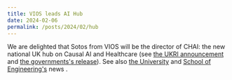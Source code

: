 ```yaml
---
title: VIOS leads AI Hub
date: 2024-02-06
permalink: /posts/2024/02/hub
---
```


We are delighted that Sotos from VIOS will be the director of CHAI: the new national UK hub on Causal AI and Healthcare (see [the UKRI announcement](https://www.ukri.org/news/100m-boost-in-ai-research-will-propel-transformative-innovations/) and [the governments's release](https://www.gov.uk/government/news/uk-signals-step-change-for-regulators-to-strengthen-ai-leadership)). See also [the University](https://www.ed.ac.uk/news/2024/edinburgh-secures-ps24-million-boost-for-ai-innova) and [School of Engineering's](https://www.eng.ed.ac.uk/about/news/20240206/university-secures-£24-million-boost-ai-innovation) news .